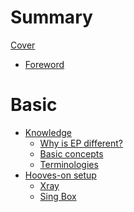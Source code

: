 # Summary

[Cover](README.md)

- [Foreword](0/0.md)

# Basic
- [Knowledge](1/0.md)
  - [Why is EP different?](1/1.md)
  - [Basic concepts](1/2.md)
  - [Terminologies](1/3.md)
- [Hooves-on setup](2/0.md)
  - [Xray]()
  - [Sing Box]()